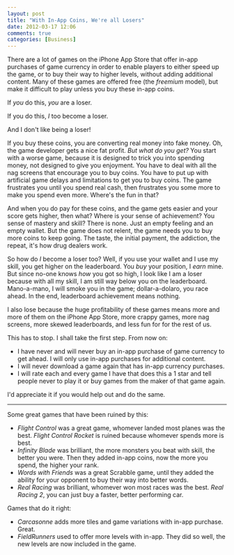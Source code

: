 ```yaml
---
layout: post
title: "With In-App Coins, We're all Losers"
date: 2012-03-17 12:06
comments: true
categories: [Business]
---
```


There are a lot of games on the iPhone App Store that offer in-app purchases of game currency in order to enable players to either speed up the game, or to buy their way to higher levels, without adding additional content. Many of these games are offered free (the *freemium* model), but make it difficult to play unless you buy these in-app coins.

If *you* do this, *you* are a loser.

If you do this, *I* too become a loser.

And I don't like being a loser!

<!--more-->

If you buy these coins, you are converting real money into fake money. Oh, the game developer gets a nice fat profit. *But what do you get?* You start with a worse game, because it is designed to trick you into spending money, not designed to give you enjoyment. You have to deal with all the nag screens that encourage you to buy coins. You have to put up with artificial game delays and limitations to get you to buy coins. The game frustrates you until you spend real cash, then frustrates you some more to make you spend even more. Where's the fun in that?

And when you do pay for these coins, and the game gets easier and your score gets higher, then what? Where is your sense of achievement? You sense of mastery and skill? There is none. Just an empty feeling and an empty wallet. But the game does not relent, the game needs you to buy more coins to keep going. The taste, the initial payment, the addiction, the repeat, it's how drug dealers work.

So how do *I* become a loser too? Well, if you use your wallet and I use my skill, you get higher on the leaderboard. You *buy* your position, I *earn* mine. But since no-one knows *how* you got so high, I look like I am a loser because with all my skill, I am still way below you on the leaderboard. Mano-a-mano, I will smoke you in the game; dollar-a-dolaro, you race ahead. In the end, leaderboard achievement means nothing.

I also lose because the huge profitability of these games means more and more of them on the iPhone App Store, more crappy games, more nag screens, more skewed leaderboards, and less fun for for the rest of us.

This has to stop. I shall take the first step. From now on:

* I have never and will never buy an in-app purchase of game currency to get ahead. I will only use in-app purchases for additional content.
* I will never download a game again that has in-app currency purchases.
* I will rate each and every game I have that does this a 1 star and tell people never to play it or buy games from the maker of that game again.

I'd appreciate it if you would help out and do the same.

---

Some great games that have been ruined by this:

* *Flight Control* was a great game, whomever landed most planes was the best. *Flight Control Rocket* is ruined because whomever spends more is best.
* *Infinity Blade* was brilliant, the more monsters you beat with skill, the better you were. Then they added in-app coins, now the more you spend, the higher your rank.
* *Words with Friends* was a great Scrabble game, until they added the ability for your opponent to buy their way into better words.
* *Real Racing* was brilliant, whomever won most races was the best. *Real Racing 2*, you can just buy a faster, better performing car.

Games that do it right:

* *Carcasonne* adds more tiles and game variations with in-app purchase. Great.
* *FieldRunners* used to offer more levels with in-app. They did so well, the new levels are now included in the game.
